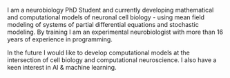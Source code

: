 I am a neurobiology PhD Student and currently developing mathematical and computational models of neuronal cell biology - using mean field modeling of systems of partial differential equations and stochastic modeling. By training I am an experimental neurobiologist with more than 16 years of experience in programming.

In the future I would like to develop computational models at the intersection of cell biology and computational neuroscience. I also have a keen interest in AI & machine learning.


<!--
**maxschelski/maxschelski** is a ✨ _special_ ✨ repository because its `README.md` (this file) appears on your GitHub profile.

Here are some ideas to get you started:

- 🔭 I’m currently working on ...
- 🌱 I’m currently learning ...
- 👯 I’m looking to collaborate on ...
- 🤔 I’m looking for help with ...
- 💬 Ask me about ...
- 📫 How to reach me: ...
- 😄 Pronouns: ...
- ⚡ Fun fact: ...
-->
